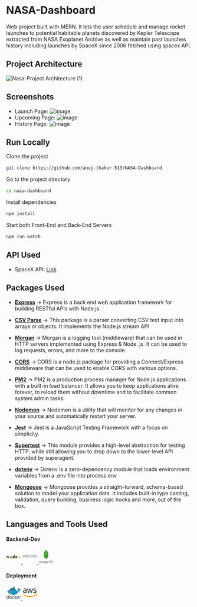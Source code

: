 # NASA-Dashboard

Web project built with MERN. It lets the user schedule and manage rocket launches to potential habitable planets discovered by Kepler Telescope extracted from NASA Exoplanet Archive as well as maintain past launches history including launches by SpaceX since 2006 fetched using spacex API.

## Project Architecture
![Nasa-Project Architecture (1)](https://github.com/anuj-thakur-513/NASA-Dashboard/assets/82753410/d997ef4f-de94-4c14-870f-6988630f909c)

## Screenshots
* Launch Page: ![image](https://github.com/anuj-thakur-513/NASA-Dashboard/assets/82753410/373bb370-f2a0-4136-a7cc-880227f9d194)
* Upcoming Page: ![image](https://github.com/anuj-thakur-513/NASA-Dashboard/assets/82753410/c507544e-0892-43d2-ba7d-54f07985b08a)
* History Page: ![image](https://github.com/anuj-thakur-513/NASA-Dashboard/assets/82753410/fc9c6238-b11c-46ab-96e3-58d50db5cd5e)

## Run Locally

Clone the project

```bash
git clone https://github.com/anuj-thakur-513/NASA-Dashboard
```

Go to the project directory

```bash
cd nasa-dashboard
```

Install dependencies

```bash
npm install
```

Start both Front-End and Back-End Servers

```bash
npm run watch
```

## API Used
* SpaceX API: [Link](https://github.com/r-spacex/SpaceX-API)

## Packages Used

* [**Express**](https://expressjs.com/) -> Express is a back end web application framework for building RESTful APIs with Node.js

* [**CSV Parse**](https://www.npmjs.com/package/csv-parse) -> This package is a parser converting CSV text input into arrays or objects. It implements the Node.js stream API

* [**Morgan**](https://github.com/expressjs/morgan#readme) -> Morgan is a logging tool (middleware) that can be used in HTTP servers implemented using Express & Node. js. It can be used to log requests, errors, and more to the console.

* [**CORS**](https://github.com/expressjs/cors#readme) -> CORS is a node.js package for providing a Connect/Express middleware that can be used to enable CORS with various options.

* [**PM2**](https://pm2.keymetrics.io/docs/usage/quick-start/) -> PM2 is a production process manager for Node.js applications with a built-in load balancer. It allows you to keep applications alive forever, to reload them without downtime and to facilitate common system admin tasks.

* [**Nodemon**](https://www.npmjs.com/package/nodemon) -> Nodemon is a utility that will monitor for any changes in your source and automatically restart your server.

* [**Jest**](https://jestjs.io/docs/getting-started) -> Jest is a JavaScript Testing Framework with a focus on simplicity.

* [**Supertest**](https://github.com/ladjs/supertest#readme) -> This module provides a high-level abstraction for testing HTTP, while still allowing you to drop down to the lower-level API provided by superagent.

* [**dotenv**](https://github.com/motdotla/dotenv#readme) -> Dotenv is a zero-dependency module that loads environment variables from a .env file into process.env

* [**Mongoose**](https://mongoosejs.com/docs/guide.html) -> Mongoose provides a straight-forward, schema-based solution to model your application data. It includes built-in type casting, validation, query building, business logic hooks and more, out of the box.

## Languages and Tools Used
#### Backend-Dev
<a href="https://nodejs.org" target="_blank" rel="noreferrer"> <img src="https://raw.githubusercontent.com/devicons/devicon/master/icons/nodejs/nodejs-original-wordmark.svg" alt="nodejs" width="40" height="40"/> </a>
<a href="https://expressjs.com" target="_blank" rel="noreferrer"> <img src="https://raw.githubusercontent.com/devicons/devicon/master/icons/express/express-original-wordmark.svg" alt="express" width="40" height="40"/> </a>
<a href="https://www.mongodb.com/" target="_blank" rel="noreferrer"> <img src="https://raw.githubusercontent.com/devicons/devicon/master/icons/mongodb/mongodb-original-wordmark.svg" alt="mongodb" width="40" height="40"/> </a>
#### Deployment
<a href="https://www.docker.com/" target="_blank" rel="noreferrer"> <img src="https://raw.githubusercontent.com/devicons/devicon/master/icons/docker/docker-original-wordmark.svg" alt="docker" width="40" height="40"/> </a>
<a href="https://aws.amazon.com" target="_blank" rel="noreferrer"> <img src="https://raw.githubusercontent.com/devicons/devicon/master/icons/amazonwebservices/amazonwebservices-original-wordmark.svg" alt="aws" width="40" height="40"/> </a>
